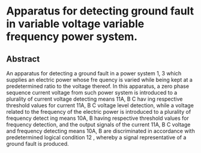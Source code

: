 # Apparatus for detecting ground fault in variable voltage variable frequency power system.

## Abstract
An apparatus for detecting a ground fault in a power system 1, 3 which supplies an electric power whose fre quency is varied while being kept at a predetermined ratio to the voltage thereof. In this apparatus, a zero phase sequence current voltage from such power system is introduced to a plurality of current voltage detecting means 11A, B C hav ing respective threshold values for current 11A, B C voltage level detection, while a voltage related to the frequency of the electric power is introduced to a plurality of frequency detect ing means 10A, B having respective threshold values for frequency detection, and the output signals of the current 11A, B C voltage and frequency detecting means 10A, B are discriminated in accordance with predetermined logical condition 12 , whereby a signal representative of a ground fault is produced.